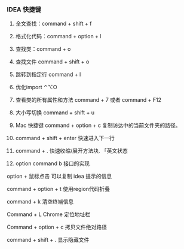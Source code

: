 ### IDEA 快捷键

1. 全文查找：command + shift + f

2. 格式化代码：command + option + l

3. 查找类：command + o

4. 查找文件 command + shift + o

5. 跳转到指定行  command + l

6. 优化import ⌃⌥O 

7. 查看类的所有属性和方法 command + 7   或者   command + F12

8. 大小写切换  command + shift + u

9. Mac 快捷键 command + option + c 复制访达中的当前文件夹的路径。

10. command + shift + enter 快速进入下一行

11. command + . 快速收缩/展开方法块. 「英文状态

12. option command b 接口的实现

option + 鼠标点击 可以复制 idea 提示的信息

command + option + t 使用region代码折叠

command + k 清空终端信息



Command + L  Chrome 定位地址栏

Command + option + c 拷贝文件绝对路径

command + shift + . 显示隐藏文件